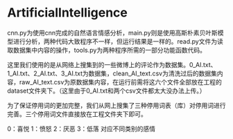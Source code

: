 # ArtificialIntelligence

cnn.py为使用cnn完成的自然语言情感分析，main.py则是使用高斯朴素贝叶斯模型进行分析，两种代码大致程序不一样，但运行结果是一样的。read.py文件为读取数据集中内容的操作，tools.py为两种程序所需的一部分功能函数代码。

这里我们使用的是从网络上搜集到的一些微博上的评论作为数据集。0_AI.txt、1_AI.txt、2_AI.txt、3_AI.txt为数据集，clean_AI_text.csv为清洗过后的数据集内容，raw_AI_text.csv为原数据集内容，在运行前需将这六个文件全部放在工程的dataset文件夹下。（这里由于0_AI.txt和两个csv文件都太大没办法上传。）

为了保证停用词的更加完整，我们从网上搜集了三种停用词表（库）对停用词进行完善。三个停用词文件直接放在工程文件夹下即可。

0：喜悦
1：愤怒
2：厌恶
3：低落
对应不同类别的感情
